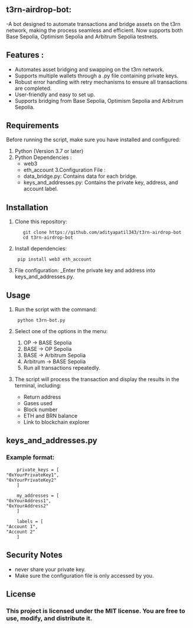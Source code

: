 ## t3rn-airdrop-bot:

-A bot designed to automate transactions and bridge assets on the t3rn network, making the process seamless and efficient.
Now supports both Base Sepolia, Optimism Sepolia and Arbitrum Sepolia testnets.

## Features :

- Automates asset bridging and swapping on the t3rn network.
- Supports multiple wallets through a .py file containing private keys.
- Robust error handling with retry mechanisms to ensure all transactions are completed.
- User-friendly and easy to set up.
- Supports bridging from Base Sepolia, Optimism Sepolia and Arbitrum Sepolia.


## Requirements

Before running the script, make sure you have installed and configured:

1. Python (Version 3.7 or later)
2. Python Dependencies :
      * web3
      * eth_account
3.Configuration File :
      * data_bridge.py: Contains data for each bridge.
      * keys_and_addresses.py: Contains the private key, address, and account label. 


## Installation

1. Clone this repository:     

          git clone https://github.com/adityapatil343/t3rn-airdrop-bot 
          cd t3rn-airdrop-bot

3. Install dependencies:

        pip install web3 eth_account

4. File configuration:
     _Enter the private key and address into keys_and_addresses.py.


## Usage

1. Run the script with the command:

        python t3rn-bot.py

2. Select one of the options in the menu:

   1. OP -> BASE Sepolia
   2. BASE -> OP Sepolia
   3. BASE -> Arbitrum Sepolia
   4. Arbitrum -> BASE Sepolia
   5. Run all transactions repeatedly.

3. The script will process the transaction and display the results in the terminal, including:

   * Return address
   * Gases used
   * Block number
   * ETH and BRN balance
   * Link to blockchain explorer

## keys_and_addresses.py

### Example format:

        private_keys = [
    "0xYourPrivateKey1",
    "0xYourPrivateKey2"
        ]

        my_addresses = [
    "0xYourAddress1",
    "0xYourAddress2"
        ]

        labels = [
    "Account 1",
    "Account 2"
        ]

## Security Notes
  * never share your private key.
  * Make sure the configuration file is only accessed by you.


## License
### This project is licensed under the MIT license. You are free to use, modify, and distribute it.

